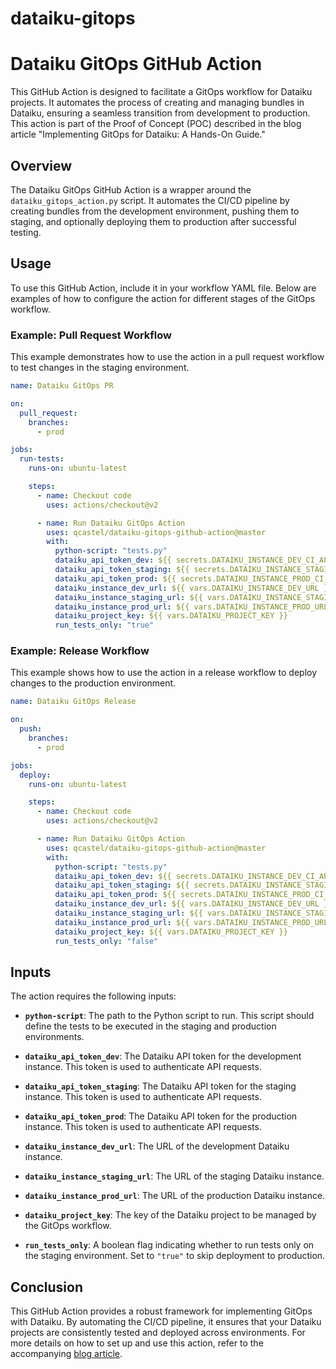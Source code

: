 # dataiku-gitops
# Dataiku GitOps GitHub Action

This GitHub Action is designed to facilitate a GitOps workflow for Dataiku projects. It automates the process of creating and managing bundles in Dataiku, ensuring a seamless transition from development to production. This action is part of the Proof of Concept (POC) described in the blog article "Implementing GitOps for Dataiku: A Hands-On Guide."

## Overview

The Dataiku GitOps GitHub Action is a wrapper around the `dataiku_gitops_action.py` script. It automates the CI/CD pipeline by creating bundles from the development environment, pushing them to staging, and optionally deploying them to production after successful testing.

## Usage

To use this GitHub Action, include it in your workflow YAML file. Below are examples of how to configure the action for different stages of the GitOps workflow.

### Example: Pull Request Workflow

This example demonstrates how to use the action in a pull request workflow to test changes in the staging environment.

```yaml
name: Dataiku GitOps PR

on:
  pull_request:
    branches:
      - prod

jobs:
  run-tests:
    runs-on: ubuntu-latest

    steps:
      - name: Checkout code
        uses: actions/checkout@v2

      - name: Run Dataiku GitOps Action
        uses: qcastel/dataiku-gitops-github-action@master
        with:
          python-script: "tests.py"
          dataiku_api_token_dev: ${{ secrets.DATAIKU_INSTANCE_DEV_CI_API_TOKEN }}
          dataiku_api_token_staging: ${{ secrets.DATAIKU_INSTANCE_STAGING_CI_API_TOKEN }}
          dataiku_api_token_prod: ${{ secrets.DATAIKU_INSTANCE_PROD_CI_API_TOKEN }}
          dataiku_instance_dev_url: ${{ vars.DATAIKU_INSTANCE_DEV_URL }}
          dataiku_instance_staging_url: ${{ vars.DATAIKU_INSTANCE_STAGING_URL }}
          dataiku_instance_prod_url: ${{ vars.DATAIKU_INSTANCE_PROD_URL }}
          dataiku_project_key: ${{ vars.DATAIKU_PROJECT_KEY }}
          run_tests_only: "true"
```

### Example: Release Workflow

This example shows how to use the action in a release workflow to deploy changes to the production environment.

```yaml
name: Dataiku GitOps Release

on:
  push:
    branches:
      - prod

jobs:
  deploy:
    runs-on: ubuntu-latest

    steps:
      - name: Checkout code
        uses: actions/checkout@v2

      - name: Run Dataiku GitOps Action
        uses: qcastel/dataiku-gitops-github-action@master
        with:
          python-script: "tests.py"
          dataiku_api_token_dev: ${{ secrets.DATAIKU_INSTANCE_DEV_CI_API_TOKEN }}
          dataiku_api_token_staging: ${{ secrets.DATAIKU_INSTANCE_STAGING_CI_API_TOKEN }}
          dataiku_api_token_prod: ${{ secrets.DATAIKU_INSTANCE_PROD_CI_API_TOKEN }}
          dataiku_instance_dev_url: ${{ vars.DATAIKU_INSTANCE_DEV_URL }}
          dataiku_instance_staging_url: ${{ vars.DATAIKU_INSTANCE_STAGING_URL }}
          dataiku_instance_prod_url: ${{ vars.DATAIKU_INSTANCE_PROD_URL }}
          dataiku_project_key: ${{ vars.DATAIKU_PROJECT_KEY }}
          run_tests_only: "false"
```

## Inputs

The action requires the following inputs:

- **`python-script`**: The path to the Python script to run. This script should define the tests to be executed in the staging and production environments.

- **`dataiku_api_token_dev`**: The Dataiku API token for the development instance. This token is used to authenticate API requests.

- **`dataiku_api_token_staging`**: The Dataiku API token for the staging instance. This token is used to authenticate API requests.

- **`dataiku_api_token_prod`**: The Dataiku API token for the production instance. This token is used to authenticate API requests.

- **`dataiku_instance_dev_url`**: The URL of the development Dataiku instance.

- **`dataiku_instance_staging_url`**: The URL of the staging Dataiku instance.

- **`dataiku_instance_prod_url`**: The URL of the production Dataiku instance.

- **`dataiku_project_key`**: The key of the Dataiku project to be managed by the GitOps workflow.

- **`run_tests_only`**: A boolean flag indicating whether to run tests only on the staging environment. Set to `"true"` to skip deployment to production.

## Conclusion

This GitHub Action provides a robust framework for implementing GitOps with Dataiku. By automating the CI/CD pipeline, it ensures that your Dataiku projects are consistently tested and deployed across environments. For more details on how to set up and use this action, refer to the accompanying [blog article](https://github.com/qcastel/dataiku-gitops-blog-article).
